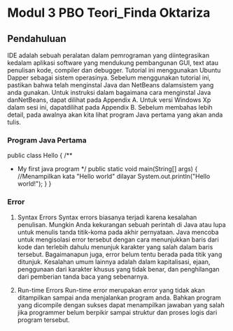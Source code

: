 # Modul 3 PBO Teori_Finda Oktariza 


## Pendahuluan
IDE adalah sebuah peralatan dalam pemrograman yang diintegrasikan kedalam aplikasi software yang mendukung pembangunan GUI, text atau penulisan kode, compiler dan debugger.
Tutorial ini menggunakan Ubuntu Dapper sebagai sistem operasinya. Sebelum
menggunakan tutorial ini, pastikan bahwa telah menginstal Java dan NetBeans dalamsistem yang anda gunakan. Untuk instruksi dalam bagaimana cara menginstal Java danNetBeans, dapat dilihat pada Appendix A. Untuk versi Windows Xp dalam sesi ini, dapatdilihat pada Appendix B.
Sebelum membahas lebih detail, pada awalnya akan kita lihat program Java pertama
yang akan anda tulis.

### Program Java Pertama

public class Hello 
{ 
 /**
 * My first java program
 */
 public static void main(String[] args) {
//Menampilkan kata "Hello world" dilayar
 System.out.println("Hello world!"); 
 } 
}

### Error
1. Syntax Errors
Syntax errors biasanya terjadi karena kesalahan penulisan. Mungkin Anda kekurangan sebuah perintah di Java atau lupa untuk menulis tanda titik-koma pada akhir pernyataan. Java mencoba untuk mengisolasi error tersebut dengan cara menunjukkan baris dari kode dan terlebih dahulu menunjuk karakter yang salah dalam baris tersebut. Bagaimanapun juga, error belum tentu berada pada titik yang ditunjuk.
Kesalahan umum lainnya adalah dalam kapitalisasi, ejaan, penggunaan dari karakter khusus yang tidak benar, dan penghilangan dari pemberian tanda baca yang sebenarnya.

2. Run-time Errors
Run-time error merupakan error yang tidak akan ditampilkan sampai anda menjalankan program anda. Bahkan program yang dicompile dengan sukses dapat menampilkan jawaban yang salah jika programmer belum berpikir sampai struktur dan proses logis dari program tersebut.
